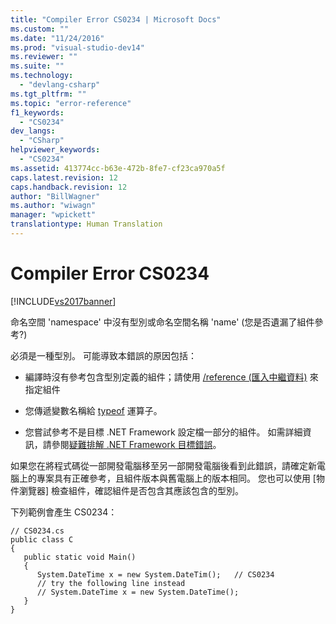 ```yaml
---
title: "Compiler Error CS0234 | Microsoft Docs"
ms.custom: ""
ms.date: "11/24/2016"
ms.prod: "visual-studio-dev14"
ms.reviewer: ""
ms.suite: ""
ms.technology: 
  - "devlang-csharp"
ms.tgt_pltfrm: ""
ms.topic: "error-reference"
f1_keywords: 
  - "CS0234"
dev_langs: 
  - "CSharp"
helpviewer_keywords: 
  - "CS0234"
ms.assetid: 413774cc-b63e-472b-8fe7-cf23ca970a5f
caps.latest.revision: 12
caps.handback.revision: 12
author: "BillWagner"
ms.author: "wiwagn"
manager: "wpickett"
translationtype: Human Translation
---
```

# Compiler Error CS0234
[!INCLUDE[vs2017banner](../../../csharp/includes/vs2017banner.md)]

命名空間 'namespace' 中沒有型別或命名空間名稱 'name' \(您是否遺漏了組件參考?\)  
  
 必須是一種型別。  可能導致本錯誤的原因包括：  
  
-   編譯時沒有參考包含型別定義的組件；請使用 [\/reference \(匯入中繼資料\)](../../../csharp/language-reference/compiler-options/reference-compiler-option.md) 來指定組件  
  
-   您傳遞變數名稱給 [typeof](../../../csharp/language-reference/keywords/typeof.md) 運算子。  
  
-   您嘗試參考不是目標 .NET Framework 設定檔一部分的組件。  如需詳細資訊，請參閱[疑難排解 .NET Framework 目標錯誤](/visual-studio/msbuild/troubleshooting-dotnet-framework-targeting-errors)。  
  
 如果您在將程式碼從一部開發電腦移至另一部開發電腦後看到此錯誤，請確定新電腦上的專案具有正確參考，且組件版本與舊電腦上的版本相同。  您也可以使用 \[物件瀏覽器\] 檢查組件，確認組件是否包含其應該包含的型別。  
  
 下列範例會產生 CS0234：  
  
```  
// CS0234.cs  
public class C  
{  
   public static void Main()  
   {  
      System.DateTime x = new System.DateTim();   // CS0234  
      // try the following line instead  
      // System.DateTime x = new System.DateTime();  
   }  
}  
```